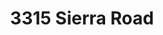 ---
title: 3315 Sierra Road
address: 3315 Sierra Rd, San Jose, CA 95132
developer: Robson Homes
municipality: San Jose
units: 25
phase: Under Review
permits:
    PD24-018:
        status: Under Review
        initial_date: 2024-09-05
        final_date: None
        apn: [59510067]
        address: 3315 Sierra Rd, San Jose, CA 95132
        description: Planned Development Permit for the demolition of four existing warehouse/commercial buildings, a single-family house, and four accessory buildings, and the removal of 20 trees including seven ordinance-size trees, for the construction of 25 single-family homes, five of which include ADUs above detached garages, with extended construction hours to include Saturday 8 a.m. to 5 p.m., and a Tentative Map to create 25 single-family lots, two lots for private streets, and three common area lots, on an approximately 2.71-gross-acre site.
        names: MARK ROBSON w/ ROBSON HOMES; OLIVERA FMLY LIMITED PARTNERSHIP, LTD PT
geometry: [37.40067642314546, -121.84611809999998]
published: True
---